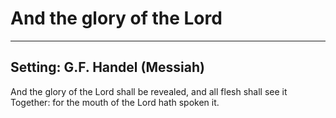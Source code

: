 # And the glory of the Lord

***

## Setting: G.F. Handel (Messiah)

And the glory of the Lord shall be revealed, and all flesh shall see it
Together: for the mouth of the Lord hath spoken it.